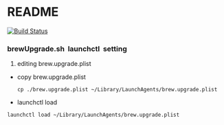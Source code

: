 # README #


[![Build Status](https://travis-ci.org/dragonHead/macbrewinstallscript.svg?branch=master)](https://travis-ci.org/dragonHead/macbrewinstallscript)

### brewUpgrade.sh&nbsp;&nbsp;launchctl&nbsp;&nbsp;setting

1. editing brew.upgrade.plist
- copy brew.upgrade.plist
  ```
  cp ./brew.upgrade.plist ~/Library/LaunchAgents/brew.upgrade.plist
  ```
- launchctl load
```
launchctl load ~/Library/LaunchAgents/brew.upgrade.plist
```
